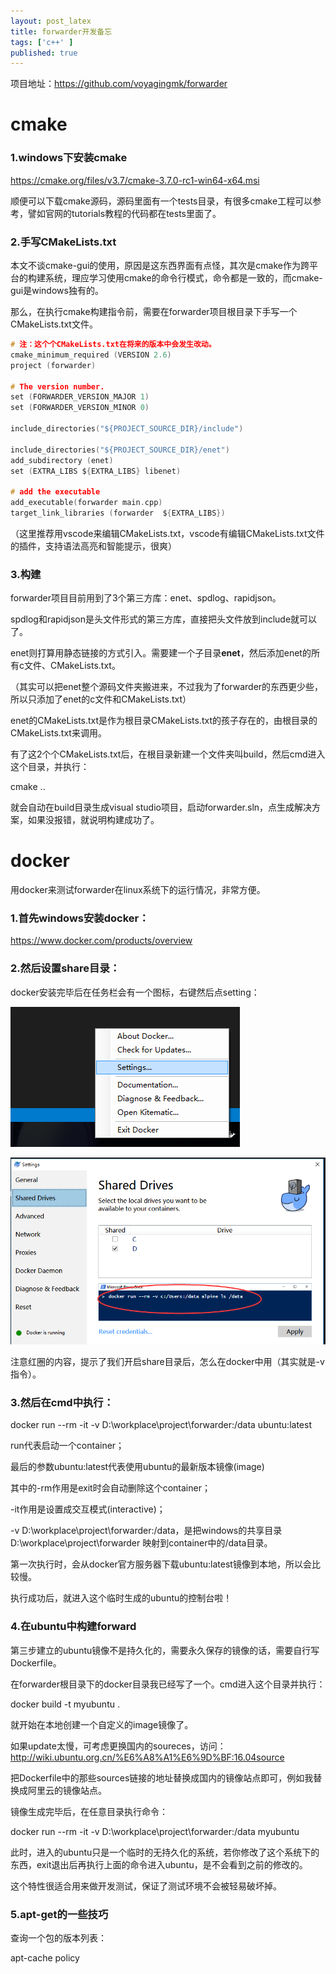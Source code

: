 ```yaml
---
layout: post_latex
title: forwarder开发备忘
tags: ['c++' ]
published: true
---
```


项目地址：https://github.com/voyagingmk/forwarder

<!--more-->

# cmake

### 1.windows下安装cmake

https://cmake.org/files/v3.7/cmake-3.7.0-rc1-win64-x64.msi

顺便可以下载cmake源码，源码里面有一个tests目录，有很多cmake工程可以参考，譬如官网的tutorials教程的代码都在tests里面了。


### 2.手写CMakeLists.txt

本文不谈cmake-gui的使用，原因是这东西界面有点怪，其次是cmake作为跨平台的构建系统，理应学习使用cmake的命令行模式，命令都是一致的，而cmake-gui是windows独有的。

那么，在执行cmake构建指令前，需要在forwarder项目根目录下手写一个CMakeLists.txt文件。

```c
# 注：这个个CMakeLists.txt在将来的版本中会发生改动。
cmake_minimum_required (VERSION 2.6)
project (forwarder)

# The version number.
set (FORWARDER_VERSION_MAJOR 1)
set (FORWARDER_VERSION_MINOR 0)

include_directories("${PROJECT_SOURCE_DIR}/include")

include_directories("${PROJECT_SOURCE_DIR}/enet")
add_subdirectory (enet)
set (EXTRA_LIBS ${EXTRA_LIBS} libenet)

# add the executable
add_executable(forwarder main.cpp)
target_link_libraries (forwarder  ${EXTRA_LIBS})
```

（这里推荐用vscode来编辑CMakeLists.txt，vscode有编辑CMakeLists.txt文件的插件，支持语法高亮和智能提示，很爽）


### 3.构建

forwarder项目目前用到了3个第三方库：enet、spdlog、rapidjson。

spdlog和rapidjson是头文件形式的第三方库，直接把头文件放到include就可以了。

enet则打算用静态链接的方式引入。需要建一个子目录**enet**，然后添加enet的所有c文件、CMakeLists.txt。

（其实可以把enet整个源码文件夹搬进来，不过我为了forwarder的东西更少些，所以只添加了enet的c文件和CMakeLists.txt）

enet的CMakeLists.txt是作为根目录CMakeLists.txt的孩子存在的，由根目录的CMakeLists.txt来调用。

有了这2个个CMakeLists.txt后，在根目录新建一个文件夹叫build，然后cmd进入这个目录，并执行：

cmake ..

就会自动在build目录生成visual studio项目，启动forwarder.sln，点生成解决方案，如果没报错，就说明构建成功了。

# docker

用docker来测试forwarder在linux系统下的运行情况，非常方便。

### 1.首先windows安装docker：

https://www.docker.com/products/overview


### 2.然后设置share目录：

docker安装完毕后在任务栏会有一个图标，右键然后点setting：

![11.png](../images/2016.10/11.png)

![10.png](../images/2016.10/10.png)

注意红圈的内容，提示了我们开启share目录后，怎么在docker中用（其实就是-v指令）。


### 3.然后在cmd中执行：

docker run --rm -it -v D:\workplace\project\forwarder:/data ubuntu:latest

run代表启动一个container；

最后的参数ubuntu:latest代表使用ubuntu的最新版本镜像(image)

其中的-rm作用是exit时会自动删除这个container；

-it作用是设置成交互模式(interactive)；

-v D:\workplace\project\forwarder:/data，是把windows的共享目录D:\workplace\project\forwarder 映射到container中的/data目录。

第一次执行时，会从docker官方服务器下载ubuntu:latest镜像到本地，所以会比较慢。

执行成功后，就进入这个临时生成的ubuntu的控制台啦！

### 4.在ubuntu中构建forward

第三步建立的ubuntu镜像不是持久化的，需要永久保存的镜像的话，需要自行写Dockerfile。

在forwarder根目录下的docker目录我已经写了一个。cmd进入这个目录并执行：

docker build -t myubuntu  .

就开始在本地创建一个自定义的image镜像了。

如果update太慢，可考虑更换国内的soureces，访问：http://wiki.ubuntu.org.cn/%E6%A8%A1%E6%9D%BF:16.04source

把Dockerfile中的那些sources链接的地址替换成国内的镜像站点即可，例如我替换成阿里云的镜像站点。

镜像生成完毕后，在任意目录执行命令：

docker run --rm -it -v D:\workplace\project\forwarder:/data myubuntu

此时，进入的ubuntu只是一个临时的无持久化的系统，若你修改了这个系统下的东西，exit退出后再执行上面的命令进入ubuntu，是不会看到之前的修改的。

这个特性很适合用来做开发测试，保证了测试环境不会被轻易破坏掉。

### 5.apt-get的一些技巧

查询一个包的版本列表：

apt-cache policy <package name>




